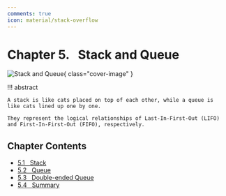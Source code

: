 ```yaml
---
comments: true
icon: material/stack-overflow
---
```


# Chapter 5. &nbsp; Stack and Queue

<div class="center-table" markdown>

![Stack and Queue](../assets/covers/chapter_stack_and_queue.jpg){ class="cover-image" }

</div>

!!! abstract

    A stack is like cats placed on top of each other, while a queue is like cats lined up one by one.
    
    They represent the logical relationships of Last-In-First-Out (LIFO) and First-In-First-Out (FIFO), respectively.

## Chapter Contents

- [5.1 &nbsp; Stack](https://www.hello-algo.com/en/chapter_stack_and_queue/stack/)
- [5.2 &nbsp; Queue](https://www.hello-algo.com/en/chapter_stack_and_queue/queue/)
- [5.3 &nbsp; Double-ended Queue](https://www.hello-algo.com/en/chapter_stack_and_queue/deque/)
- [5.4 &nbsp; Summary](https://www.hello-algo.com/en/chapter_stack_and_queue/summary/)
